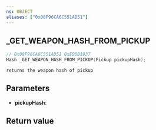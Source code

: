 ```yaml
---
ns: OBJECT
aliases: ["0x08F96CA6C551AD51"]
---
```

## _GET_WEAPON_HASH_FROM_PICKUP

```c
// 0x08F96CA6C551AD51 0xEDD01937
Hash _GET_WEAPON_HASH_FROM_PICKUP(Pickup pickupHash);
```

```
returns the weapon hash of pickup  
```

## Parameters
* **pickupHash**: 

## Return value
